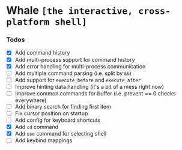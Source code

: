 # Whale `[the interactive, cross-platform shell]`

### Todos

- [x] Add command history
- [x] Add multi-process support for command history
- [x] Add error handling for multi-process communication
- [ ] Add multiple command parsing (i.e. split by `&&`)
- [ ] Add support for `execute_before` and `execute_after`
- [ ] Improve hinting data handling (it's a bit of a mess right now)
- [ ] Improve common commands for buffer (i.e. prevent == 0 checks everywhere)
- [ ] Add binary search for finding first item
- [ ] Fix cursor position on startup
- [ ] Add config for keyboard shortcuts
- [x] Add `cd` command
- [x] Add `use` command for selecting shell
- [ ] Add keybind mappings